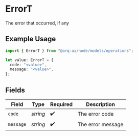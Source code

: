 # ErrorT

The error that occurred, if any

## Example Usage

```typescript
import { ErrorT } from "@orq-ai/node/models/operations";

let value: ErrorT = {
  code: "<value>",
  message: "<value>",
};
```

## Fields

| Field              | Type               | Required           | Description        |
| ------------------ | ------------------ | ------------------ | ------------------ |
| `code`             | *string*           | :heavy_check_mark: | The error code     |
| `message`          | *string*           | :heavy_check_mark: | The error message  |